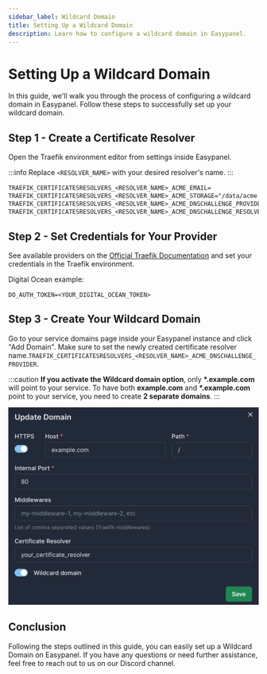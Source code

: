 ```yaml
---
sidebar_label: Wildcard Domain
title: Setting Up a Wildcard Domain
description: Learn how to configure a wildcard domain in Easypanel.
---
```


# Setting Up a Wildcard Domain

In this guide, we'll walk you through the process of configuring a wildcard domain in Easypanel. Follow these steps to successfully set up your wildcard domain.

## Step 1 - Create a Certificate Resolver

Open the Traefik environment editor from settings inside Easypanel.

:::info
Replace `<RESOLVER_NAME>` with your desired resolver's name.
:::

```env
TRAEFIK_CERTIFICATESRESOLVERS_<RESOLVER_NAME>_ACME_EMAIL=
TRAEFIK_CERTIFICATESRESOLVERS_<RESOLVER_NAME>_ACME_STORAGE="/data/acme.json"
TRAEFIK_CERTIFICATESRESOLVERS_<RESOLVER_NAME>_ACME_DNSCHALLENGE_PROVIDER=
TRAEFIK_CERTIFICATESRESOLVERS_<RESOLVER_NAME>_ACME_DNSCHALLENGE_RESOLVERS=1.1.1.1,8.8.8.8
```

## Step 2 - Set Credentials for Your Provider

See available providers on the [Official Traefik Documentation](https://doc.traefik.io/traefik/https/acme/#dnschallenge) and set your credentials in the Traefik environment.

Digital Ocean example:

```env
DO_AUTH_TOKEN=<YOUR_DIGITAL_OCEAN_TOKEN>
```

## Step 3 - Create Your Wildcard Domain

Go to your service domains page inside your Easypanel instance and click "Add Domain". Make sure to set the newly created certificate resolver name.`TRAEFIK_CERTIFICATESRESOLVERS_<RESOLVER_NAME>_ACME_DNSCHALLENGE_PROVIDER`.

:::caution
**If you activate the Wildcard domain option**, only **\*.example.com** will point to your service. To have both **example.com** and **\*.example.com** point to your service, you need to create **2 separate domains**.
:::

![Add Domain](./add-domain.png)

## Conclusion

Following the steps outlined in this guide, you can easily set up a Wildcard Domain on Easypanel. If you have any questions or need further assistance, feel free to reach out to us on our Discord channel.
